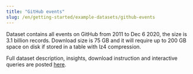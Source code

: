 ```yaml
---
title: "GitHub events"
slug: /en/getting-started/example-datasets/github-events
---
```


Dataset contains all events on GitHub from 2011 to Dec 6 2020, the size is 3.1 billion records. Download size is 75 GB and it will require up to 200 GB space on disk if stored in a table with lz4 compression.

Full dataset description, insights, download instruction and interactive queries are posted [here](https://ghe.clickhouse.tech/).
